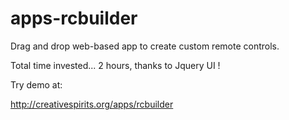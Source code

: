 apps-rcbuilder
==============

Drag and drop web-based app to create custom remote controls.

Total time invested... 2 hours, thanks to Jquery UI !

Try demo at:

http://creativespirits.org/apps/rcbuilder
